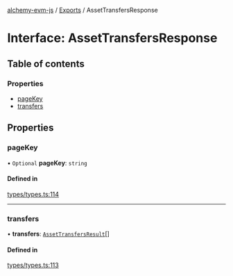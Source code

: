 [alchemy-evm-js](../README.md) / [Exports](../modules.md) / AssetTransfersResponse

# Interface: AssetTransfersResponse

## Table of contents

### Properties

- [pageKey](AssetTransfersResponse.md#pagekey)
- [transfers](AssetTransfersResponse.md#transfers)

## Properties

### pageKey

• `Optional` **pageKey**: `string`

#### Defined in

[types/types.ts:114](https://github.com/alchemyplatform/alchemy-evm-js/blob/0259d36/src/types/types.ts#L114)

___

### transfers

• **transfers**: [`AssetTransfersResult`](AssetTransfersResult.md)[]

#### Defined in

[types/types.ts:113](https://github.com/alchemyplatform/alchemy-evm-js/blob/0259d36/src/types/types.ts#L113)
